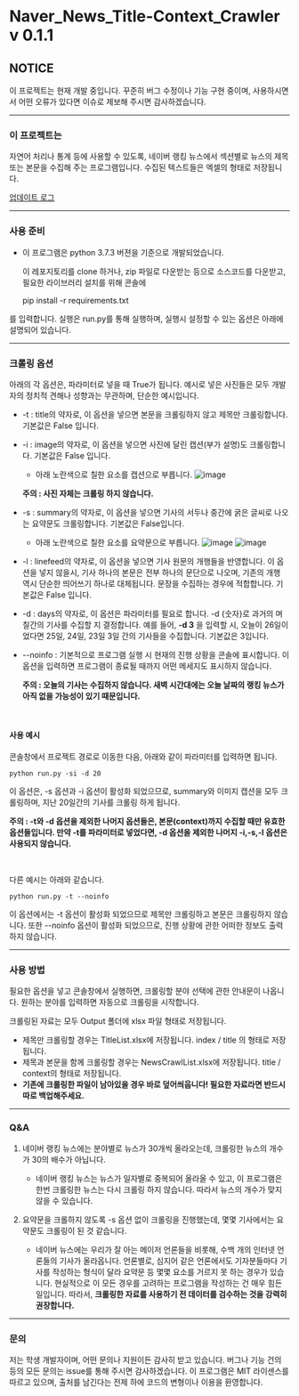 # Naver_News_Title-Context_Crawler v 0.1.1

## NOTICE

이 프로젝트는 현재 개발 중입니다. 꾸준히 버그 수정이나 기능 구현 중이며, 사용하시면서 어떤 오류가 있다면 이슈로 제보해 주시면 감사하겠습니다.

---------------------------------

### 이 프로젝트는

 자연어 처리나 통계 등에 사용할 수 있도록, 네이버 랭킹 뉴스에서 섹션별로 뉴스의 제목 또는 본문을 수집해 주는 프로그램입니다.
 수집된 텍스트들은 엑셀의 형태로 저장됩니다.
 
 [업데이트 로그](github.com/RE-A/Naver_News_Title-Context_Crawler/wiki)
 
--------------------------------

### 사용 준비

- 이 프로그램은 python 3.7.3 버젼을 기준으로 개발되었습니다.
 
  이 레포지토리를 clone 하거나, zip 파일로 다운받는 등으로 소스코드를 다운받고, 필요한 라이브러리 설치를 위해 콘솔에 

    pip install -r requirements.txt

를 입력합니다. 실행은 run.py를 통해 실행하며, 
실행시 설정할 수 있는 옵션은 아래에 설명되어 있습니다.

--------------------------------------------------

### 크롤링 옵션

아래의 각 옵션은, 파라미터로 넣을 때 True가 됩니다.
예시로 넣은 사진들은 모두 개발자의 정치적 견해나 성향과는 무관하며, 단순한 예시입니다.


 - -t : title의 약자로, 이 옵션을 넣으면 본문을 크롤링하지 않고 제목만 크롤링합니다. 기본값은 False 입니다.
 - -i : image의 약자로, 이 옵션을 넣으면 사진에 달린 캡션(부가 설명)도 크롤링합니다. 기본값은 False 입니다.
     * 아래 노란색으로 칠한 요소를 캡션으로 부릅니다.
     ![image](https://user-images.githubusercontent.com/11948404/63771510-45d9b280-c912-11e9-839a-a576c205b77f.png)
     
      **주의 : 사진 자체는 크롤링 하지 않습니다.**
      
 - -s : summary의 약자로, 이 옵션을 넣으면 기사의 서두나 중간에 굵은 글씨로 나오는 요약문도 크롤링합니다. 기본값은 False입니다.
    * 아래 노란색으로 칠한 요소를 요약문으로 부릅니다.
![image](https://user-images.githubusercontent.com/11948404/63771414-14f97d80-c912-11e9-85c7-9c050f8957e7.png)
![image](https://user-images.githubusercontent.com/11948404/63771303-e24f8500-c911-11e9-9ff6-c0250cbcd842.png)
 - -l : linefeed의 약자로, 이 옵션을 넣으면 기사 원문의 개행들을 반영합니다. 이 옵션을 넣지 않을시, 
 기사 하나의 본문은 전부 하나의 문단으로 나오며, 기존의 개행 역시 단순한 띄어쓰기 하나로 대체됩니다. 문장을 수집하는 경우에 적합합니다. 기본값은 False 입니다.
 - -d : days의 약자로, 이 옵션은 파라미터를 필요로 합니다. -d {숫자}로 과거의 며칠간의 기사를 수집할 지 결정합니다. 
 예를 들어, **-d 3** 을 입력할 시, 오늘이 26일이었다면 25일, 24일, 23일  3일 간의 기사들을 수집합니다.  기본값은 3입니다.
 - --noinfo : 기본적으로 프로그램 실행 시 현재의 진행 상황을 콘솔에 표시합니다. 이 옵션을 입력하면 프로그램이 종료될 때까지 어떤 메세지도 표시하지 않습니다.
 
    **주의 : 오늘의 기사는 수집하지 않습니다. 새벽 시간대에는 오늘 날짜의 랭킹 뉴스가 아직 없을 가능성이 있기 때문입니다.**

 &nbsp;

#### 사용 예시
  
  콘솔창에서 프로젝트 경로로 이동한 다음, 아래와 같이 파라미터를 입력하면 됩니다.
  
    python run.py -si -d 20
 
 이 옵션은, -s 옵션과 -i 옵션이 활성화 되었으므로, summary와 이미지 캡션을 모두 크롤링하며, 지난 20일간의 기사를 크롤링 하게 됩니다.

 
 **주의 : -t와 -d 옵션을 제외한 나머지 옵션들은, 본문(context)까지 수집할 때만 유효한 옵션들입니다. 
 만약 -t를 파라미터로 넣었다면, -d 옵션을 제외한 나머지 -i,-s,-l 옵션은 사용되지 않습니다.**
 
 &nbsp;
 
 다른 예시는 아래와 같습니다.
 
    python run.py -t --noinfo
 
 이 옵션에서는  -t 옵션이 활성화 되었으므로 제목만 크롤링하고 본문은 크롤링하지 않습니다. 또한 --noinfo 옵션이 활성화 되었으므로, 진행 상황에 관한 어떠한 정보도 출력하지 않습니다.
 
 
 ------------------------------------------------------
 
### 사용 방법

필요한 옵션을 넣고 콘솔창에서 실행하면, 크롤링할 분야 선택에 관한 안내문이 나옵니다. 원하는 분야를 입력하면 자동으로 크롤링을 시작합니다.

크롤링된 자료는 모두 Output 폴더에 xlsx 파일 형태로 저장됩니다.
* 제목만 크롤링할 경우는 TitleList.xlsx에 저장됩니다. index / title 의 형태로 저장됩니다.
* 제목과 본문을 함께 크롤링할 경우는 NewsCrawlList.xlsx에 저장됩니다. title / context의 형태로 저장됩니다.
* **기존에 크롤링한 파일이 남아있을 경우 바로 덮어씌웁니다! 필요한 자료라면 반드시 따로 백업해주세요.**
 
 -------------------------------------------------------
 
### Q&A

1. 네이버 랭킹 뉴스에는 분야별로 뉴스가 30개씩 올라오는데, 크롤링한 뉴스의 개수가 30의 배수가 아닙니다.
   * 네이버 랭킹 뉴스는 뉴스가 일자별로 중복되어 올라올 수 있고, 이 프로그램은 한번 크롤링한 뉴스는 다시 크롤링 하지 않습니다. 따라서 뉴스의 개수가 맞지 않을 수 있습니다.
   
2. 요약문을 크롤하지 않도록 -s 옵션 없이 크롤링을 진행했는데, 몇몇 기사에서는 요약문도 크롤링이 된 것 같습니다.
   * 네이버 뉴스에는 우리가 잘 아는 메이저 언론들을 비롯해, 수백 개의 인터넷 언론들의 기사가 올라옵니다. 언론별로, 심지어 같은 언론에서도 기자분들마다 기사를 작성하는 형식이 달라 요약문 등 몇몇 요소를 거르지 못 하는 경우가 있습니다. 현실적으로 이 모든 경우를 고려하는 프로그램을 작성하는 건 매우 힘든 일입니다. 따라서, **크롤링한 자료를 사용하기 전 데이터를 검수하는 것을 강력히 권장합니다.**
   
----------------------------------------------------------

### 문의

  저는 학생 개발자이며, 어떤 문의나 지원이든 감사히 받고 있습니다. 버그나 기능 건의 등의 모든 문의는 issue를 통해 주시면 감사하겠습니다.
 이 프로그램은 MIT 라이센스를 따르고 있으며, 출처를 남긴다는 전제 하에 코드의 변형이나 이용을 환영합니다.


